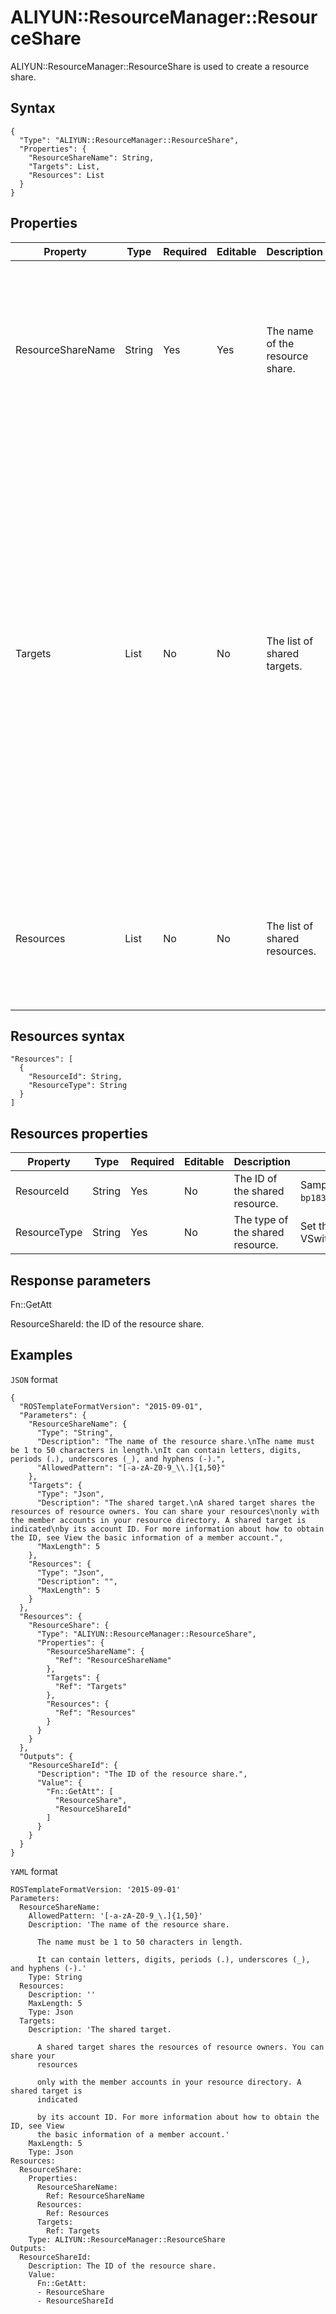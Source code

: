 # ALIYUN::ResourceManager::ResourceShare

ALIYUN::ResourceManager::ResourceShare is used to create a resource share.

## Syntax

```
{
  "Type": "ALIYUN::ResourceManager::ResourceShare",
  "Properties": {
    "ResourceShareName": String,
    "Targets": List,
    "Resources": List
  }
}
```

## Properties

|Property|Type|Required|Editable|Description|Constraint|
|--------|----|--------|--------|-----------|----------|
|ResourceShareName|String|Yes|Yes|The name of the resource share.|The name must be 1 to 50 characters in length and can contain letters, digits, periods \(.\), underscores \(\_\), and hyphens \(-\).|
|Targets|List|No|No|The list of shared targets.|A shared target shares the resources of resource owners. You can share your resources only with the member accounts in your resource directory. A shared target is indicated by its account ID. For more information about how to obtain the ID, see [View the detailed information of a member account](). One to five shared targets can be specified at a time. |
|Resources|List|No|No|The list of shared resources.|One to five shared resources can be specified at a time. For more information, see [Resources properties](#section_uw7_zcp_7jb). |

## Resources syntax

```
"Resources": [
  {
    "ResourceId": String,
    "ResourceType": String
  }
]
```

## Resources properties

|Property|Type|Required|Editable|Description|Constraint|
|--------|----|--------|--------|-----------|----------|
|ResourceId|String|Yes|No|The ID of the shared resource.|Sample value: `vsw-bp183p93qs667muql****`.|
|ResourceType|String|Yes|No|The type of the shared resource.|Set the value to VSwitch.|

## Response parameters

Fn::GetAtt

ResourceShareId: the ID of the resource share.

## Examples

`JSON` format

```
{
  "ROSTemplateFormatVersion": "2015-09-01",
  "Parameters": {
    "ResourceShareName": {
      "Type": "String",
      "Description": "The name of the resource share.\nThe name must be 1 to 50 characters in length.\nIt can contain letters, digits, periods (.), underscores (_), and hyphens (-).",
      "AllowedPattern": "[-a-zA-Z0-9_\\.]{1,50}"
    },
    "Targets": {
      "Type": "Json",
      "Description": "The shared target.\nA shared target shares the resources of resource owners. You can share your resources\nonly with the member accounts in your resource directory. A shared target is indicated\nby its account ID. For more information about how to obtain the ID, see View the basic information of a member account.",
      "MaxLength": 5
    },
    "Resources": {
      "Type": "Json",
      "Description": "",
      "MaxLength": 5
    }
  },
  "Resources": {
    "ResourceShare": {
      "Type": "ALIYUN::ResourceManager::ResourceShare",
      "Properties": {
        "ResourceShareName": {
          "Ref": "ResourceShareName"
        },
        "Targets": {
          "Ref": "Targets"
        },
        "Resources": {
          "Ref": "Resources"
        }
      }
    }
  },
  "Outputs": {
    "ResourceShareId": {
      "Description": "The ID of the resource share.",
      "Value": {
        "Fn::GetAtt": [
          "ResourceShare",
          "ResourceShareId"
        ]
      }
    }
  }
}
```

`YAML` format

```
ROSTemplateFormatVersion: '2015-09-01'
Parameters:
  ResourceShareName:
    AllowedPattern: '[-a-zA-Z0-9_\.]{1,50}'
    Description: 'The name of the resource share.

      The name must be 1 to 50 characters in length.

      It can contain letters, digits, periods (.), underscores (_), and hyphens (-).'
    Type: String
  Resources:
    Description: ''
    MaxLength: 5
    Type: Json
  Targets:
    Description: 'The shared target.

      A shared target shares the resources of resource owners. You can share your
      resources

      only with the member accounts in your resource directory. A shared target is
      indicated

      by its account ID. For more information about how to obtain the ID, see View
      the basic information of a member account.'
    MaxLength: 5
    Type: Json
Resources:
  ResourceShare:
    Properties:
      ResourceShareName:
        Ref: ResourceShareName
      Resources:
        Ref: Resources
      Targets:
        Ref: Targets
    Type: ALIYUN::ResourceManager::ResourceShare
Outputs:
  ResourceShareId:
    Description: The ID of the resource share.
    Value:
      Fn::GetAtt:
      - ResourceShare
      - ResourceShareId
```

